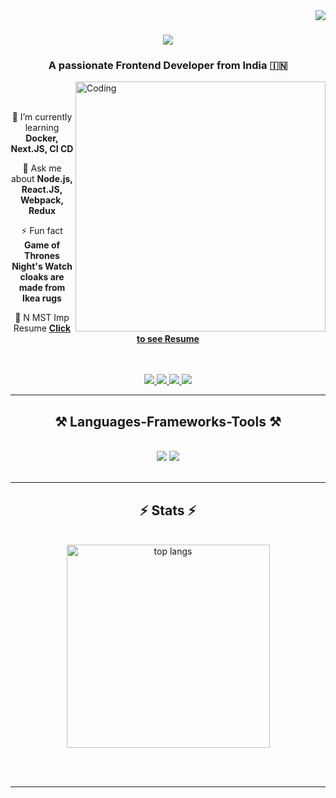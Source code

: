 <img align="right" src="https://visitor-badge.laobi.icu/badge?page_id=salesp07.salesp07" />

<h1 align="center">
    <img src="https://readme-typing-svg.herokuapp.com/?font=Righteous&size=35&center=true&vCenter=true&width=500&height=70&duration=4000&lines=Hi+There!+👋;+I'm+Harsh+Agrawal!;" />
</h1>

<h3 align="center">A passionate Frontend Developer from India 🇮🇳</h3>
<img align="right" alt="Coding" width="400" src="https://cdn.dribbble.com/users/1162077/screenshots/3848914/programmer.gif">


<br/>
<br/>

<div align="center">
 
 🌱 I’m currently learning **Docker, Next.JS, CI CD**

💬 Ask me about **Node.js, React.JS, Webpack, Redux**

⚡ Fun fact **Game of Thrones Night's Watch cloaks are made from Ikea rugs**

📝 N MST Imp Resume <a href="https://drive.google.com/file/d/1fisOCUjuoAjVqhVcXDmdV3iOM6bNghQ3/view?usp=sharing">**Click to see Resume**</a>

 </div>
 <br/>
 <br/>
 
<div align="center"> 
  <a href="harshag2468@gmail.com">
    <img src="https://img.shields.io/badge/Gmail-333333?style=for-the-badge&logo=gmail&logoColor=red" />
  </a>
  <a href="https://www.linkedin.com/in/harsh-agrawal-/" target="_blank">
    <img src="https://img.shields.io/badge/LinkedIn-0077B5?style=for-the-badge&logo=linkedin&logoColor=white" target="_blank" />
  </a>
  <a href="https://harsh-agrawal.netlify.app/" target="_blank">
     <img src="https://img.shields.io/badge/Portfolio-FF5722?style=for-the-badge&logo=todoist&logoColor=white" target="_blank" /> <!-- sqlite, safari, google-chrome are other good icon options -->
  </a>
  <a href="https://www.instagram.com/harshagrawal1209/" target="_blank">
     <img src="https://img.shields.io/badge/instagram-d62976?style=for-the-badge&logo=instagram&logoColor=white" target="_blank" /> <!-- sqlite, safari, google-chrome are other good icon options -->
  </a>
</div>

 <hr/>
 
<h2 align="center">⚒️ Languages-Frameworks-Tools ⚒️</h2>
<br/>
<div align="center">
    <img src="https://skillicons.dev/icons?i=react,bootstrap,html,css,vscode,github,nodejs,tailwind,git,cpp,jquery" />
    <img src="https://skillicons.dev/icons?i=nodejs,javascript,typescript,express,mongodb,c,webpack,nextjs,gitlab,mysql,redux" /><br>
</div>

<br/>

<hr/>

<h2 align="center">⚡ Stats ⚡</h2>
<br>
<div align=center>
  <img width=325 align="center" src="https://github-readme-stats-salesp07.vercel.app/api/top-langs/?username=salesp07&hide=HTML&langs_count=8&layout=compact&theme=react&border_radius=10&size_weight=0.5&count_weight=0.5&exclude_repo=github-readme-stats" alt="top langs" />
</div>

<br/><br/>

<hr/>


<br/>
